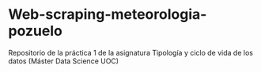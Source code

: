 # Web-scraping-meteorologia-pozuelo
Repositorio de la práctica 1 de la asignatura Tipología y ciclo de vida de los datos (Máster Data Science UOC)
